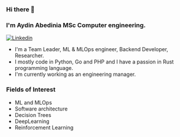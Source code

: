 ### Hi there 👋
### I'm Aydin Abedinia MSc Computer engineering.

[![Linkedin](https://img.shields.io/badge/-LinkedIn-blue?style=flat&logo=Linkedin&logoColor=white)](https://www.linkedin.com/in/aydin-abedinia-96b2276b/)


- I'm a Team Leader, ML & MLOps engineer, Backend Developer, Researcher.
- I mostly code in Python, Go and PHP and I have a passion in Rust programming language.
- I'm currently working as an engineering manager.

### Fields of Interest

- ML and MLOps
- Software architecture
- Decision Trees
- DeepLearning
- Reinforcement Learning

